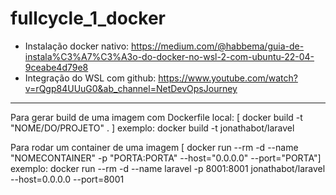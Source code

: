 # fullcycle_1_docker

- Instalação docker nativo: https://medium.com/@habbema/guia-de-instala%C3%A7%C3%A3o-do-docker-no-wsl-2-com-ubuntu-22-04-9ceabe4d79e8
- Integração do WSL com github: https://www.youtube.com/watch?v=rQgp84UUuG0&ab_channel=NetDevOpsJourney

----------------------------------------

Para gerar build de uma imagem com Dockerfile local: 
[ docker build -t "NOME/DO/PROJETO" . ]
exemplo: docker build -t jonathabot/laravel

Para rodar um container de uma imagem 
[ docker run --rm -d --name "NOMECONTAINER" -p "PORTA:PORTA" --host="0.0.0.0" --port="PORTA"]
exemplo: docker run --rm -d --name laravel -p 8001:8001 jonathabot/laravel --host=0.0.0.0 --port=8001
